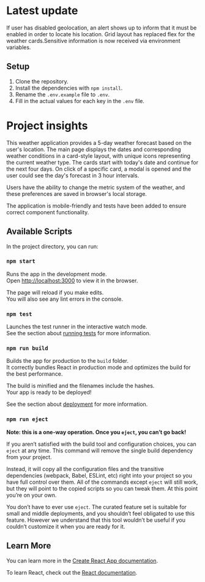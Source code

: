 # Latest update
If user has disabled geolocation, an alert shows up to inform that it must be enabled in order to locate his location. Grid layout has replaced flex for the weather cards.Sensitive information is now received via environment variables.

## Setup

1. Clone the repository.
2. Install the dependencies with `npm install`.
3. Rename the `.env.example` file to  `.env`.
4. Fill in the actual values for each key in the `.env` file.

# Project insights

This weather application provides a 5-day weather forecast based on the user's location. The main page displays the dates and corresponding weather conditions in a card-style layout, with unique icons representing the current weather type. The cards start with today's date and continue for the next four days. On click of a specific card, a modal is opened and the user could see the day's forecast in 3 hour intervals.

Users have the ability to change the metric system of the weather, and these preferences are saved in browser's local storage.

The application is mobile-friendly and tests have been added to ensure correct component functionality.

## Available Scripts

In the project directory, you can run:

### `npm start`

Runs the app in the development mode.\
Open [http://localhost:3000](http://localhost:3000) to view it in the browser.

The page will reload if you make edits.\
You will also see any lint errors in the console.

### `npm test`

Launches the test runner in the interactive watch mode.\
See the section about [running tests](https://facebook.github.io/create-react-app/docs/running-tests) for more information.

### `npm run build`

Builds the app for production to the `build` folder.\
It correctly bundles React in production mode and optimizes the build for the best performance.

The build is minified and the filenames include the hashes.\
Your app is ready to be deployed!

See the section about [deployment](https://facebook.github.io/create-react-app/docs/deployment) for more information.

### `npm run eject`

**Note: this is a one-way operation. Once you `eject`, you can’t go back!**

If you aren’t satisfied with the build tool and configuration choices, you can `eject` at any time. This command will remove the single build dependency from your project.

Instead, it will copy all the configuration files and the transitive dependencies (webpack, Babel, ESLint, etc) right into your project so you have full control over them. All of the commands except `eject` will still work, but they will point to the copied scripts so you can tweak them. At this point you’re on your own.

You don’t have to ever use `eject`. The curated feature set is suitable for small and middle deployments, and you shouldn’t feel obligated to use this feature. However we understand that this tool wouldn’t be useful if you couldn’t customize it when you are ready for it.

## Learn More

You can learn more in the [Create React App documentation](https://facebook.github.io/create-react-app/docs/getting-started).

To learn React, check out the [React documentation](https://reactjs.org/).
